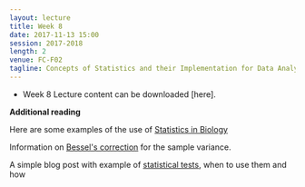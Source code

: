 ```yaml
---
layout: lecture
title: Week 8
date: 2017-11-13 15:00
session: 2017-2018
length: 2
venue: FC-F02
tagline: Concepts of Statistics and their Implementation for Data Analysis
---
```


* Week 8 Lecture content can be downloaded [here].



**Additional reading**


Here are some examples of the use of [Statistics in Biology](http://www.nature.com/collections/qghhqm/content/statistics-in-biology)


Information on [Bessel's correction](https://en.wikipedia.org/wiki/Bessel%27s_correction) for the sample variance. 

A simple blog post with example of [statistical tests](http://blog.minitab.com/blog/adventures-in-statistics/choosing-between-a-nonparametric-test-and-a-parametric-test), when to use them and how 
